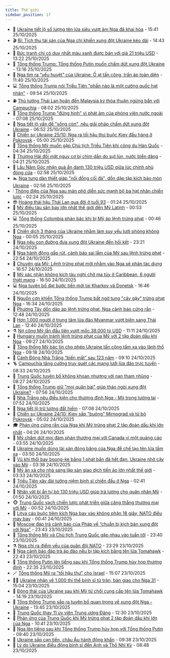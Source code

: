 ```yaml
---
title: Thế giới
sidebar_position: 17
---
```


<!-- dantri-the-gioi:START -->
- 🌋 [Ukraine tiết lộ số lượng tên lửa siêu vượt âm Nga đã khai hỏa](https://dantri.com.vn/the-gioi/ukraine-tiet-lo-so-luong-ten-lua-sieu-vuot-am-nga-da-khai-hoa-20251025221733938.htm) - 15:41 25/10/2025
- 🎬 [Bỉ: Tịch thu tài sản của Nga chỉ khiến xung đột Ukraine kéo dài](https://dantri.com.vn/the-gioi/bi-tich-thu-tai-san-cua-nga-chi-khien-xung-dot-ukraine-keo-dai-20251025194718941.htm) - 14:43 25/10/2025
- 🧰 [Bức tranh chỉ có duy nhất màu xanh được bán với giá 21 triệu USD](https://dantri.com.vn/the-gioi/buc-tranh-chi-co-duy-nhat-mau-xanh-duoc-ban-voi-gia-21-trieu-usd-20251025200553866.htm) - 13:22 25/10/2025
- 🌋 [Tổng thống Trump: Tổng thống Putin muốn chấm dứt xung đột Ukraine](https://dantri.com.vn/the-gioi/tong-thong-trump-tong-thong-putin-muon-cham-dut-xung-dot-ukraine-20251025144425855.htm) - 13:16 25/10/2025
- 🗽 [Nga tìm ra “yếu huyệt” của Ukraine: Ồ ạt tấn công, trấn áp toàn diện](https://dantri.com.vn/the-gioi/nga-tim-ra-yeu-huyet-cua-ukraine-o-at-tan-cong-tran-ap-toan-dien-20251023144828094.htm) - 11:40 25/10/2025
- 💻 [Tổng thống Trump nói Triều Tiên &quot;phần nào là một cường quốc hạt nhân&quot;](https://dantri.com.vn/the-gioi/tong-thong-trump-noi-trieu-tien-phan-nao-la-mot-cuong-quoc-hat-nhan-20251025164727762.htm) - 09:54 25/10/2025
- ⛽️ [Thủ tướng Thái Lan hoãn đến Malaysia ký thỏa thuận ngừng bắn với Campuchia](https://dantri.com.vn/the-gioi/thu-tuong-thai-lan-hoan-den-malaysia-ky-thoa-thuan-ngung-ban-voi-campuchia-20251025145311361.htm) - 08:02 25/10/2025
- 🤩 [Tổng thống Trump &quot;đứng hình&quot; vì phát âm của phóng viên nước ngoài](https://dantri.com.vn/the-gioi/tong-thong-trump-dung-hinh-vi-phat-am-cua-phong-vien-nuoc-ngoai-20251025140419312.htm) - 07:08 25/10/2025
- 🧐 [Nga tiết lộ vấn đề &quot;sống còn&quot;, nêu giải pháp chấm dứt xung đột Ukraine](https://dantri.com.vn/the-gioi/nga-tiet-lo-van-de-song-con-neu-giai-phap-cham-dut-xung-dot-ukraine-20251025134210298.htm) - 06:52 25/10/2025
- 🎊 [Chiến sự Ukraine 25/10: Nga ra tối hậu thư buộc Kiev đầu hàng ở Pokrovsk](https://dantri.com.vn/the-gioi/chien-su-ukraine-2510-nga-ra-toi-hau-thu-buoc-kiev-dau-hang-o-pokrovsk-20251025115057785.htm) - 05:00 25/10/2025
- 📝 [Tổng thống Mỹ muốn gặp Chủ tịch Triều Tiên khi công du Hàn Quốc](https://dantri.com.vn/the-gioi/tong-thong-my-muon-gap-chu-tich-trieu-tien-khi-cong-du-han-quoc-20251025113126978.htm) - 04:34 25/10/2025
- 🤡 [Thượng Hải đối mặt nguy cơ bị chìm dần do sụt lún, nước biển dâng](https://dantri.com.vn/the-gioi/thuong-hai-doi-mat-nguy-co-bi-chim-dan-do-sut-lun-nuoc-bien-dang-20251025111645424.htm) - 04:21 25/10/2025
- 🥷 [Lầu Năm Góc nhận quà ẩn danh 130 triệu USD giữa lúc chính phủ đóng cửa](https://dantri.com.vn/the-gioi/lau-nam-goc-nhan-qua-an-danh-130-trieu-usd-giua-luc-chinh-phu-dong-cua-20251025094905848.htm) - 02:58 25/10/2025
- 🏊 [Nga tung dàn thiết giáp &quot;nồi đồng cối đá&quot;, dồn dập tập kích bào mòn Ukraine](https://dantri.com.vn/the-gioi/nga-tung-dan-thiet-giap-noi-dong-coi-da-don-dap-tap-kich-bao-mon-ukraine-20251025093445483.htm) - 02:56 25/10/2025
- 🕯 [Thông điệp của Nga sau màn phô diễn sức mạnh bộ ba hạt nhân chiến lược](https://dantri.com.vn/the-gioi/thong-diep-cua-nga-sau-man-pho-dien-suc-manh-bo-ba-hat-nhan-chien-luoc-20251025083623611.htm) - 02:24 25/10/2025
- 😎 [Hoàng thái hậu Thái Lan qua đời ở tuổi 93](https://dantri.com.vn/the-gioi/hoang-thai-hau-thai-lan-qua-doi-o-tuoi-93-20251025075158722.htm) - 01:24 25/10/2025
- 🌈 [Mỹ điều tàu sân bay lớn nhất thế giới đến Mỹ Latinh](https://dantri.com.vn/the-gioi/my-dieu-tau-san-bay-lon-nhat-the-gioi-den-my-latinh-20251025073131553.htm) - 00:53 25/10/2025
- 💻 [Tổng thống Colombia phản bác khi bị Mỹ áp lệnh trừng phạt](https://dantri.com.vn/the-gioi/tong-thong-colombia-phan-bac-khi-bi-my-ap-lenh-trung-phat-20251025073452030.htm) - 00:46 25/10/2025
- 🤖 [Chiến dịch 3 tháng của Ukraine nhằm làm suy yếu lưới phòng không Nga](https://dantri.com.vn/the-gioi/chien-dich-3-thang-cua-ukraine-nham-lam-suy-yeu-luoi-phong-khong-nga-20251025065112161.htm) - 00:05 25/10/2025
- 🦏 [Nga nêu con đường đưa xung đột Ukraine đến hồi kết](https://dantri.com.vn/the-gioi/nga-neu-con-duong-dua-xung-dot-ukraine-den-hoi-ket-20251025061348324.htm) - 23:21 24/10/2025
- 🌁 [Nga hành động gấp rút, cảnh báo sai lầm của Mỹ sau lệnh trừng phạt](https://dantri.com.vn/the-gioi/nga-hanh-dong-gap-rut-canh-bao-sai-lam-cua-my-sau-lenh-trung-phat-20251025053803566.htm) - 22:54 24/10/2025
- 🐘 [Chuyên gia Mỹ: Lệnh trừng phạt mới nhằm vào Nga sẽ phản tác dụng](https://dantri.com.vn/the-gioi/chuyen-gia-my-lenh-trung-phat-moi-nham-vao-nga-se-phan-tac-dung-20251024221256248.htm) - 16:57 24/10/2025
- 🥷 [Mỹ xác nhận không kích tàu nghi chở ma túy ở Caribbean, 6 người thiệt mạng](https://dantri.com.vn/the-gioi/my-xac-nhan-khong-kich-tau-nghi-cho-ma-tuy-o-caribbean-6-nguoi-thiet-mang-20251024223850459.htm) - 16:50 24/10/2025
- 💻 [Nga tuyên bố đạt bước tiến mới tại Kharkov và Donetsk](https://dantri.com.vn/the-gioi/nga-tuyen-bo-dat-buoc-tien-moi-tai-kharkov-va-donetsk-20251024220926341.htm) - 16:46 24/10/2025
- 🎡 [Nguồn cơn khiến Tổng thống Trump bất ngờ tung &quot;cây gậy&quot; trừng phạt Nga](https://dantri.com.vn/the-gioi/nguon-con-khien-tong-thong-trump-bat-ngo-tung-cay-gay-trung-phat-nga-20251024213713529.htm) - 16:34 24/10/2025
- 🧰 [Phương Tây dồn dập áp lệnh trừng phạt, Nga cảnh báo cứng rắn](https://dantri.com.vn/the-gioi/phuong-tay-don-dap-ap-lenh-trung-phat-nga-canh-bao-cung-ran-20251024190544593.htm) - 12:48 24/10/2025
- 🥸 [Hơn 1.000 người ở trung tâm lừa đảo Myanmar vượt biên sang Thái Lan](https://dantri.com.vn/the-gioi/hon-1000-nguoi-o-trung-tam-lua-dao-myanmar-vuot-bien-sang-thai-lan-20251024182348704.htm) - 12:40 24/10/2025
- ⚗️ [Nợ công Mỹ lần đầu tiên vượt mốc 38.000 tỷ USD](https://dantri.com.vn/the-gioi/no-cong-my-lan-dau-tien-vuot-moc-38000-ty-usd-20251024170850155.htm) - 11:11 24/10/2025
- 🌮 [Hungary muốn tránh lệnh trừng phạt của Mỹ với 2 tập đoàn dầu khí Nga](https://dantri.com.vn/the-gioi/hungary-muon-tranh-lenh-trung-phat-cua-my-voi-2-tap-doan-dau-khi-nga-20251024154814168.htm) - 09:27 24/10/2025
- 🎃 [Tổng thống Mỹ bác tin cho phép Ukraine tấn công tầm xa vào lãnh thổ Nga](https://dantri.com.vn/the-gioi/tong-thong-my-bac-tin-cho-phep-ukraine-tan-cong-tam-xa-vao-lanh-tho-nga-20251024155817161.htm) - 09:18 24/10/2025
- 💫 [Cánh Đông Nhà Trắng “biến mất” sau 123 năm](https://dantri.com.vn/the-gioi/canh-dong-nha-trang-bien-mat-sau-123-nam-20251024155146490.htm) - 09:10 24/10/2025
- 🪜 [Campuchia tăng cường truy quét các mạng lưới lừa đảo trực tuyến](https://dantri.com.vn/the-gioi/campuchia-tang-cuong-truy-quet-cac-mang-luoi-lua-dao-truc-tuyen-20251024145228715.htm) - 08:33 24/10/2025
- 🌋 [Trung Quốc tuyên bố không khoan nhượng với nạn tham nhũng](https://dantri.com.vn/the-gioi/trung-quoc-tuyen-bo-khong-khoan-nhuong-voi-nan-tham-nhung-20251024141850887.htm) - 08:27 24/10/2025
- 🦏 [Tổng thống Trump giữ &quot;mọi quân bài&quot; giúp tháo ngòi xung đột Ukraine?](https://dantri.com.vn/the-gioi/tong-thong-trump-giu-moi-quan-bai-giup-thao-ngoi-xung-dot-ukraine-20251024142024998.htm) - 07:56 24/10/2025
- 👀 [Nhà Trắng nêu điều kiện cho thượng đỉnh Nga - Mỹ trong tương lai](https://dantri.com.vn/the-gioi/nha-trang-neu-dieu-kien-cho-thuong-dinh-nga-my-trong-tuong-lai-20251024144405013.htm) - 07:52 24/10/2025
- 🧰 [Nga tiết lộ trữ lượng đất hiếm](https://dantri.com.vn/the-gioi/nga-tiet-lo-tru-luong-dat-hiem-20251024135447122.htm) - 07:08 24/10/2025
- 🚀 [Chiến sự Ukraine 24/10: Kiev sắp &quot;buông&quot; Mirnograd và từ bỏ Pokrovsk](https://dantri.com.vn/the-gioi/chien-su-ukraine-2410-kiev-sap-buong-mirnograd-va-tu-bo-pokrovsk-20251024114047045.htm) - 05:02 24/10/2025
- 🎓 [Phản ứng cứng rắn của Nga khi Mỹ trừng phạt 2 tập đoàn dầu khí lớn nhất](https://dantri.com.vn/the-gioi/phan-ung-cung-ran-cua-nga-khi-my-trung-phat-2-tap-doan-dau-khi-lon-nhat-20251024110301244.htm) - 04:26 24/10/2025
- 🥸 [Mỹ chấm dứt mọi đàm phán thương mại với Canada vì một quảng cáo](https://dantri.com.vn/the-gioi/my-cham-dut-moi-dam-phan-thuong-mai-voi-canada-vi-mot-quang-cao-20251024104903948.htm) - 03:55 24/10/2025
- 🦅 [Ukraine muốn dùng tài sản đóng băng của Nga để chế tạo tên lửa tầm xa](https://dantri.com.vn/the-gioi/ukraine-muon-dung-tai-san-dong-bang-cua-nga-de-che-tao-ten-lua-tam-xa-20251024101133207.htm) - 03:50 24/10/2025
- 🤭 [Vũ khí thổi bay boong-ke bằng 1 phát bắn đã hết đạn, Ukraine nhờ cậy vào Mỹ](https://dantri.com.vn/the-gioi/vu-khi-thoi-bay-boong-ke-bang-1-phat-ban-da-het-dan-ukraine-nho-cay-vao-my-20251022090400451.htm) - 03:38 24/10/2025
- 🤖 [Mỹ ân xá cho nhà sáng lập sàn giao dịch tiền ảo lớn nhất thế giới](https://dantri.com.vn/the-gioi/my-an-xa-cho-nha-sang-lap-san-giao-dich-tien-ao-lon-nhat-the-gioi-20251024102234355.htm) - 03:33 24/10/2025
- 🐲 [Triều Tiên xây đài tưởng niệm binh sĩ chiến đấu ở Nga](https://dantri.com.vn/the-gioi/trieu-tien-xay-dai-tuong-niem-binh-si-chien-dau-o-nga-20251024081429796.htm) - 02:41 24/10/2025
- 🫣 [Nhân vật bí ẩn tự bỏ 130 triệu USD giúp trả lương cho quân nhân Mỹ](https://dantri.com.vn/the-gioi/nhan-vat-bi-an-tu-bo-130-trieu-usd-giup-tra-luong-cho-quan-nhan-my-20251024083915379.htm) - 01:50 24/10/2025
- 🐵 [Trung Quốc vạch chiến lược phát triển giữa căng thẳng thương mại với Mỹ](https://dantri.com.vn/the-gioi/trung-quoc-vach-chien-luoc-phat-trien-giua-cang-thang-thuong-mai-voi-my-20251024070605829.htm) - 00:52 24/10/2025
- 🫶 [Litva cáo buộc tiêm kích Nga bay vào không phận 18 giây, NATO điều máy bay](https://dantri.com.vn/the-gioi/litva-cao-buoc-tiem-kich-nga-bay-vao-khong-phan-18-giay-nato-dieu-may-bay-20251024072909222.htm) - 00:41 24/10/2025
- 💃 [Moscow đáp trả cảnh báo của Pháp về “chuẩn bị kịch bản xung đột với Nga”](https://dantri.com.vn/the-gioi/moscow-dap-tra-canh-bao-cua-phap-ve-chuan-bi-kich-ban-xung-dot-voi-nga-20251024055222245.htm) - 23:43 23/10/2025
- 💫 [Tổng thống Mỹ và Chủ tịch Trung Quốc gặp nhau vào tuần tới](https://dantri.com.vn/the-gioi/tong-thong-my-va-chu-tich-trung-quoc-gap-nhau-vao-tuan-toi-20251024061120310.htm) - 23:40 23/10/2025
- ⚗️ [Nga chỉ ra điểm yếu của quân đội NATO](https://dantri.com.vn/the-gioi/nga-chi-ra-diem-yeu-cua-quan-doi-nato-20251024061106781.htm) - 23:29 23/10/2025
- 🥷 [Nga cảnh báo đáp trả áp đảo nếu bị tập kích bằng tên lửa Tomahawk](https://dantri.com.vn/the-gioi/nga-canh-bao-dap-tra-ap-dao-neu-bi-tap-kich-bang-ten-lua-tomahawk-20251024052942328.htm) - 22:43 23/10/2025
- 🥸 [Tổng thống Putin lên tiếng sau khi Tổng thống Trump hủy họp thượng đỉnh](https://dantri.com.vn/the-gioi/tong-thong-putin-len-tieng-sau-khi-tong-thong-trump-huy-hop-thuong-dinh-20251024045744125.htm) - 22:35 23/10/2025
- 🪄 [Tổng thống Mỹ ra &quot;tối hậu thư&quot; cho Israel](https://dantri.com.vn/the-gioi/tong-thong-my-ra-toi-hau-thu-cho-israel-20251023214312423.htm) - 15:07 23/10/2025
- 🧑‍💻 [Ukraine nhận về 1.000 thi thể binh sĩ tử trận, bàn giao cho Nga 31](https://dantri.com.vn/the-gioi/ukraine-nhan-ve-1000-thi-the-binh-si-tu-tran-ban-giao-cho-nga-31-20251023212924795.htm) - 15:04 23/10/2025
- 🤭 [Động thái của Ukraine sau khi Mỹ từ chối cung cấp tên lửa Tomahawk](https://dantri.com.vn/the-gioi/dong-thai-cua-ukraine-sau-khi-my-tu-choi-cung-cap-ten-lua-tomahawk-20251023211303322.htm) - 14:19 23/10/2025
- 🗽 [Tổng thống Trump sắp ra tuyên bố quan trọng về xung đột Nga - Ukraine](https://dantri.com.vn/the-gioi/tong-thong-trump-sap-ra-tuyen-bo-quan-trong-ve-xung-dot-nga-ukraine-20251023203251444.htm) - 13:45 23/10/2025
- 🤖 [Trung Quốc thay 11 ủy viên Trung ương Đảng](https://dantri.com.vn/the-gioi/trung-quoc-thay-11-uy-vien-trung-uong-dang-20251023184412813.htm) - 12:30 23/10/2025
- 🌈 [Phản ứng của Trung Quốc khi Mỹ trừng phạt 2 tập đoàn dầu khí lớn của Nga](https://dantri.com.vn/the-gioi/phan-ung-cua-trung-quoc-khi-my-trung-phat-2-tap-doan-dau-khi-lon-cua-nga-20251023164755243.htm) - 10:41 23/10/2025
- 🤩 [Nga lên tiếng sau khi Tổng thống Trump hủy họp với Tổng thống Putin](https://dantri.com.vn/the-gioi/nga-len-tieng-sau-khi-tong-thong-trump-huy-hop-voi-tong-thong-putin-20251023162408180.htm) - 09:40 23/10/2025
- 🤗 [Ukraine sắp cạn tiền, châu Âu hành động khẩn](https://dantri.com.vn/the-gioi/ukraine-sap-can-tien-chau-au-hanh-dong-khan-20251023160946229.htm) - 09:38 23/10/2025
- 🙉 [Lý do Ukraine điều động binh sĩ đến Anh và Thổ Nhĩ Kỳ](https://dantri.com.vn/the-gioi/ly-do-ukraine-dieu-dong-binh-si-den-anh-va-tho-nhi-ky-20251023154141578.htm) - 08:48 23/10/2025<!-- dantri-the-gioi:END -->
